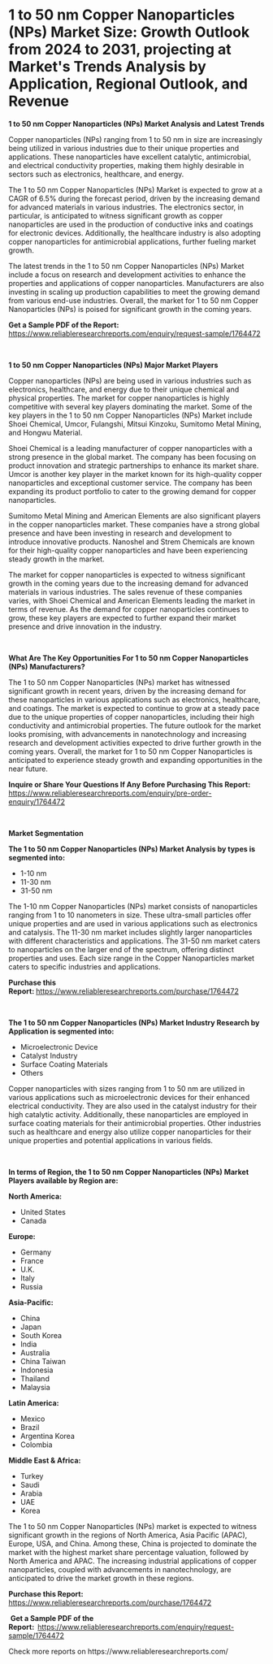 <p><h1>1 to 50 nm Copper Nanoparticles (NPs) Market Size: Growth Outlook from 2024 to 2031, projecting at Market's Trends Analysis by Application, Regional Outlook, and Revenue</h1></p><p><strong>1 to 50 nm Copper Nanoparticles (NPs) Market Analysis and Latest Trends</strong></p>
<p><p>Copper nanoparticles (NPs) ranging from 1 to 50 nm in size are increasingly being utilized in various industries due to their unique properties and applications. These nanoparticles have excellent catalytic, antimicrobial, and electrical conductivity properties, making them highly desirable in sectors such as electronics, healthcare, and energy.</p><p>The 1 to 50 nm Copper Nanoparticles (NPs) Market is expected to grow at a CAGR of 6.5% during the forecast period, driven by the increasing demand for advanced materials in various industries. The electronics sector, in particular, is anticipated to witness significant growth as copper nanoparticles are used in the production of conductive inks and coatings for electronic devices. Additionally, the healthcare industry is also adopting copper nanoparticles for antimicrobial applications, further fueling market growth.</p><p>The latest trends in the 1 to 50 nm Copper Nanoparticles (NPs) Market include a focus on research and development activities to enhance the properties and applications of copper nanoparticles. Manufacturers are also investing in scaling up production capabilities to meet the growing demand from various end-use industries. Overall, the market for 1 to 50 nm Copper Nanoparticles (NPs) is poised for significant growth in the coming years.</p></p>
<p><strong>Get a Sample PDF of the Report:&nbsp;</strong> <a href="https://www.reliableresearchreports.com/enquiry/request-sample/1764472">https://www.reliableresearchreports.com/enquiry/request-sample/1764472</a></p>
<p>&nbsp;</p>
<p><strong>1 to 50 nm Copper Nanoparticles (NPs) Major Market Players</strong></p>
<p><p>Copper nanoparticles (NPs) are being used in various industries such as electronics, healthcare, and energy due to their unique chemical and physical properties. The market for copper nanoparticles is highly competitive with several key players dominating the market. Some of the key players in the 1 to 50 nm Copper Nanoparticles (NPs) Market include Shoei Chemical, Umcor, Fulangshi, Mitsui Kinzoku, Sumitomo Metal Mining, and Hongwu Material.</p><p>Shoei Chemical is a leading manufacturer of copper nanoparticles with a strong presence in the global market. The company has been focusing on product innovation and strategic partnerships to enhance its market share. Umcor is another key player in the market known for its high-quality copper nanoparticles and exceptional customer service. The company has been expanding its product portfolio to cater to the growing demand for copper nanoparticles. </p><p>Sumitomo Metal Mining and American Elements are also significant players in the copper nanoparticles market. These companies have a strong global presence and have been investing in research and development to introduce innovative products. Nanoshel and Strem Chemicals are known for their high-quality copper nanoparticles and have been experiencing steady growth in the market.</p><p>The market for copper nanoparticles is expected to witness significant growth in the coming years due to the increasing demand for advanced materials in various industries. The sales revenue of these companies varies, with Shoei Chemical and American Elements leading the market in terms of revenue. As the demand for copper nanoparticles continues to grow, these key players are expected to further expand their market presence and drive innovation in the industry.</p></p>
<p>&nbsp;</p>
<p><strong>What Are The Key Opportunities For 1 to 50 nm Copper Nanoparticles (NPs) Manufacturers?</strong></p>
<p><p>The 1 to 50 nm Copper Nanoparticles (NPs) market has witnessed significant growth in recent years, driven by the increasing demand for these nanoparticles in various applications such as electronics, healthcare, and coatings. The market is expected to continue to grow at a steady pace due to the unique properties of copper nanoparticles, including their high conductivity and antimicrobial properties. The future outlook for the market looks promising, with advancements in nanotechnology and increasing research and development activities expected to drive further growth in the coming years. Overall, the market for 1 to 50 nm Copper Nanoparticles is anticipated to experience steady growth and expanding opportunities in the near future.</p></p>
<p><strong>Inquire or Share Your Questions If Any Before Purchasing This Report:</strong> <a href="https://www.reliableresearchreports.com/enquiry/pre-order-enquiry/1764472">https://www.reliableresearchreports.com/enquiry/pre-order-enquiry/1764472</a></p>
<p>&nbsp;</p>
<p><strong>Market Segmentation</strong></p>
<p><strong>The 1 to 50 nm Copper Nanoparticles (NPs) Market Analysis by types is segmented into:</strong></p>
<p><ul><li>1-10 nm</li><li>11-30 nm</li><li>31-50 nm</li></ul></p>
<p><p>The 1-10 nm Copper Nanoparticles (NPs) market consists of nanoparticles ranging from 1 to 10 nanometers in size. These ultra-small particles offer unique properties and are used in various applications such as electronics and catalysis. The 11-30 nm market includes slightly larger nanoparticles with different characteristics and applications. The 31-50 nm market caters to nanoparticles on the larger end of the spectrum, offering distinct properties and uses. Each size range in the Copper Nanoparticles market caters to specific industries and applications.</p></p>
<p><strong>Purchase this Report:&nbsp;</strong><a href="https://www.reliableresearchreports.com/purchase/1764472">https://www.reliableresearchreports.com/purchase/1764472</a></p>
<p>&nbsp;</p>
<p><strong>The 1 to 50 nm Copper Nanoparticles (NPs) Market Industry Research by Application is segmented into:</strong></p>
<p><ul><li>Microelectronic Device</li><li>Catalyst Industry</li><li>Surface Coating Materials</li><li>Others</li></ul></p>
<p><p>Copper nanoparticles with sizes ranging from 1 to 50 nm are utilized in various applications such as microelectronic devices for their enhanced electrical conductivity. They are also used in the catalyst industry for their high catalytic activity. Additionally, these nanoparticles are employed in surface coating materials for their antimicrobial properties. Other industries such as healthcare and energy also utilize copper nanoparticles for their unique properties and potential applications in various fields.</p></p>
<p>&nbsp;</p>
<p><strong>In terms of Region, the 1 to 50 nm Copper Nanoparticles (NPs) Market Players available by Region are:</strong></p>
<p>
    <p> <strong> North America: </strong>
        <ul>
            <li>United States</li>
            <li>Canada</li>
        </ul>
        </p> 
    <p> <strong> Europe: </strong>
        <ul>
            <li>Germany</li>
            <li>France</li>
            <li>U.K.</li>
            <li>Italy</li>
            <li>Russia</li>
        </ul>
        </p> 
    <p> <strong> Asia-Pacific: </strong>
        <ul>
            <li>China</li>
            <li>Japan</li>
            <li>South Korea</li>
            <li>India</li>
            <li>Australia</li>
            <li>China Taiwan</li>
            <li>Indonesia</li>
            <li>Thailand</li>
            <li>Malaysia</li>
        </ul>
        </p> 
    <p> <strong> Latin America: </strong>
        <ul>
            <li>Mexico</li>
            <li>Brazil</li>
            <li>Argentina Korea</li>
            <li>Colombia</li>
        </ul>
        </p> 
    <p> <strong> Middle East & Africa: </strong>
        <ul>
            <li>Turkey</li>
            <li>Saudi</li>
            <li>Arabia</li>
            <li>UAE</li>
            <li>Korea</li>
        </ul>
    </p>
    </p>
<p><p>The 1 to 50 nm Copper Nanoparticles (NPs) market is expected to witness significant growth in the regions of North America, Asia Pacific (APAC), Europe, USA, and China. Among these, China is projected to dominate the market with the highest market share percentage valuation, followed by North America and APAC. The increasing industrial applications of copper nanoparticles, coupled with advancements in nanotechnology, are anticipated to drive the market growth in these regions.</p></p>
<p><strong>Purchase this Report: </strong><a href="https://www.reliableresearchreports.com/purchase/1764472">https://www.reliableresearchreports.com/purchase/1764472</a></p>
<p>&nbsp;<strong>Get a Sample PDF of the Report:&nbsp;&nbsp;</strong><a href="https://www.reliableresearchreports.com/enquiry/request-sample/1764472">https://www.reliableresearchreports.com/enquiry/request-sample/1764472</a></p>
<p><strong></strong></p>
<p>Check more reports on https://www.reliableresearchreports.com/</p>